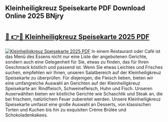 ## Kleinheiligkreuz Speisekarte PDF Download Online 2025 BNjry

# <h2><a href="http://gc6ltgh.nevu.top/?p=Kleinheiligkreuz+Speisekarte">🔗 👉🔴 Kleinheiligkreuz Speisekarte 2025 PDF</a></h2>

[![Kleinheiligkreuz Speisekarte 2025 PDF](https://i.imgur.com/dBaPXMq.png)](http://gc6ltgh.nevu.top/?p=Kleinheiligkreuz+Speisekarte)
In einem Restaurant oder Café ist das Menü des Essens nicht nur eine Liste der angebotenen Gerichte, sondern auch eine Gelegenheit für Sie, etwas zu finden, das für Ihren Geschmack köstlich und passend ist. Wenn Sie etwas Leichtes und Frisches suchen, empfehlen wir Ihnen, unseren Salatbereich auf der Kleinheiligkreuz Speisekarte zu überprüfen. Für diejenigen, die Fleisch lieben, bieten wir eine umfangreiche Auswahl an Gerichten auf der Kleinheiligkreuz Speisekarte an: Rindfleisch, Schweinefleisch, Huhn und Fisch. Unseren Auserwählten bieten wir köstliche Gerichte wie Schaschlik und Steak an, die bei frischem, natürlichem Feuer zubereitet werden. Unsere Kleinheiligkreuz Speisekarte umfasst eine große Auswahl an Desserts, von klassischen Torten und Kuchen bis hin zu exquisiten Crème Brûlée und Schokoladenkakees.
